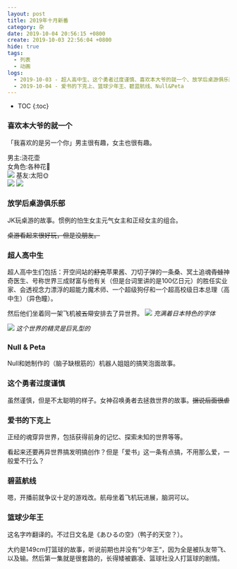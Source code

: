 ```yaml
---
layout: post
title: 2019年十月新番
category: 杂
date: 2019-10-04 20:56:15 +0800
create: 2019-10-03 22:56:04 +0800
hide: true
tags: 
  - 列表
  - 动画
logs:
  - 2019-10-03 - 超人高中生、这个勇者过度谨慎、喜欢本大爷的就一个、放学后桌游俱乐部
  - 2019-10-04 - 爱书的下克上、篮球少年王、碧蓝航线、Null&Peta
---
```


- TOC
{:toc}


### 喜欢本大爷的就一个
「我喜欢的是另一个你」男主很有趣，女主也很有趣。

男主:浇花壶  
女角色:各种花🌸  
![](https://i.loli.net/2019/10/04/4lJhdF3YLyo1s9N.jpg)
基友:太阳🌞  
![](https://i.loli.net/2019/10/04/cVxuH7v9p5rAgPl.jpg)
![](https://i.loli.net/2019/10/04/xHqz8LYCRKFOTyl.jpg)


### 放学后桌游俱乐部
JK玩桌游的故事。惯例的怕生女主元气女主和正经女主的组合。

~~桌游看起来很好玩，但是没朋友。~~

### 超人高中生
超人高中生们包括：开空间站的~~舒克~~苹果酱、刀切子弹的一条桑、冥土追魂~~青蛙~~神奇医生、号称世界三成财富与他有关（但是台词里讲的是100亿日元）的胜任实业家、会透视念力漂浮的超能力魔术师、一个超级狗仔和一个超高校级日本总理（高中生）（异色瞳）。

然后他们坐着同一架飞机被~~五常~~安排去了异世界。
![](https://i.loli.net/2019/10/03/UZRDgIxoy3CtzBk.jpg)
*充满着日本特色的字体*

![](https://i.loli.net/2019/10/03/Av8pbDckCERZMq9.jpg)
*这个世界的精灵是巨乳型的*

### Null & Peta
Null和她制作的（脑子缺根筋的）机器人姐姐的搞笑泡面故事。

### 这个勇者过度谨慎
虽然谨慎，但是不太聪明的样子。女神召唤勇者去拯救世界的故事。~~据说后面很虐~~

### 爱书的下克上
正经的魂穿异世界，包括获得前身的记忆、探索未知的世界等等。

看起来还要再异世界搞发明搞创作？但是「爱书」这一条有点搞，不用那么爱，一般爱不行么？

### 碧蓝航线
嗯，开播前就争议十足的游戏改。航母坐着飞机玩进展，脑洞可以。

### 篮球少年王
这名字咋翻译的。不过日文名是《あひるの空》（鸭子的天空？）。

大约是149cm打篮球的故事，听说前期也并没有”少年王“，因为全是被队友带飞、以及输。然后第一集就是很套路的，长得矮被霸凌、篮球社没人打篮球的剧情。